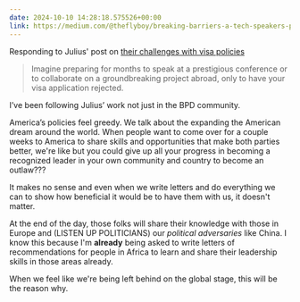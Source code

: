 ```yaml
---
date: 2024-10-10 14:28:18.575526+00:00
link: https://medium.com/@theflyboy/breaking-barriers-a-tech-speakers-plea-for-fair-visa-policies-621b5909e496
---
```


Responding to Julius' post on [their challenges with visa policies](https://medium.com/@theflyboy/breaking-barriers-a-tech-speakers-plea-for-fair-visa-policies-621b5909e496)

> Imagine preparing for months to speak at a prestigious conference or to collaborate on a groundbreaking project abroad, only to have your visa application rejected.

I’ve been following Julius’ work not just in the BPD community.

America’s policies feel greedy. We talk about the expanding the American dream around the world. When people want to come over for a couple weeks to America to share skills and opportunities that make both parties better, we're like but you could give up all your progress in becoming a recognized leader in your own community and country to become an outlaw???

It makes no sense and even when we write letters and do everything we can to show how beneficial it would be to have them with us, it doesn't matter.

At the end of the day, those folks will share their knowledge with those in Europe and (LISTEN UP POLITICIANS) our _political adversaries_ like China. I know this because I'm **already** being asked to write letters of recommendations for people in Africa to learn and share their leadership skills in those areas already.

When we feel like we're being left behind on the global stage, this will be the reason why.
